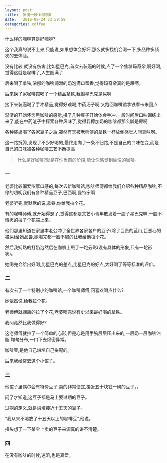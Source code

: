 ```yaml
---
layout: post
title:  折腾一晚上咖啡8
date:   2016-09-24 23:59:59
categories: coffee
---
```


什么样的咖啡算是好咖啡?

这个我真的说不上来,只能说,如果想体会好坏,那么就多找机会喝一下,多品种多频次的去体验。

没有比较,就没有伤害,比如星巴克,首次去装逼的时候,点了一个焦糖玛奇朵,啊好喝,觉得这就是咖啡了,人生圆满了

后来喝了拿铁,浓郁的咖啡润滑的奶泡满口留香,觉得玛奇朵真的是屎啊。

后来换了家咖啡馆喝了一个精品拿铁,我擦星巴克是屎啊

接下来装逼喝了手冲精品,觉得好难喝,中药汤子啊,又跑回咖啡馆拿铁摩卡来回点

渐渐的开始怀念黑咖啡的感觉,换了几种豆子开始体会手冲,一段时间后口味训练出来了,能在中药渣子中探索各种风味了,觉得我擦加奶的咖啡都那么腻是屎啊

各种装逼喝了各家豆子之后,突然有天被老师傅的拿铁一杯放倒感觉人间真味啊。

这一路折腾,发现了不少好喝的,最终走向了一条不归路,不是自己的口味在变,而是自己的口味被各种咖啡工艺不断提高

> 什么是好咖啡?就是在你当前的阶段,能让你感觉到愉悦的咖啡。

### 一

老婆比较偏爱浓厚口感的,每次去新咖啡馆,咖啡师傅都给我们介绍各种精品咖啡,不停的叨叨我们有各种精品豆子,巴西啊,曼特宁啊

老婆听完,就默默的说,拿铁,你给我拉个花。

有的咖啡师傅,就开始得瑟了,觉得这都是文艺小青年散发着一股子星巴克味,一脸不情愿的拉了个花端上来。

他们那里知道在家里本老公冲了全世界各家各户的豆子(除了巨贵的蓝山,巨恶心的猫屎)给她品尝,她喝完都一脸不屑的让我给他拉个花。

然后我娴熟的打奶泡然后在咖啡上甩了一坨云彩(没有具体的形象,只有一坨形状)。

她喝完会给出好喝,比星巴克的差点,比星巴克的好点,太好喝了等等标准的评价。

### 二

有次去了一个特别小的咖啡馆,一个咖啡师傅,问喜欢喝点什么?

她依然说,给我拉个花。

老师傅就娴熟的拉了个花,老婆喝完说有史以来最好喝的拿铁。

我问竟然比我做得好?

这老师傅就拉了一个简单的心形,但是心是用手腕层层压出来的,一层奶一层咖啡油脂,均匀分布,一口下去绵密异常。

咖啡豆,是他自己烘培自己拼配的。

后来我经常去这个小馆子。

### 三

他馆子里偶尔会有特价豆子,卖的非常便宜,接近五十块钱一磅的豆子。。

问了才知道,这豆子都是马上要过期的豆子。

过期的定义,就是烘培接近十五天的豆子。

"我从来不喝放了十五天以上的咖啡豆",他说。

扭头想了一下某宝上卖的豆子来源真的讲不清楚。

### 四

在没有咖啡的时候,速溶,也是真爱。
























